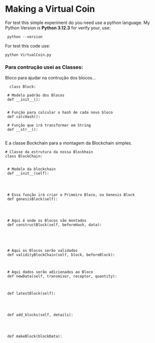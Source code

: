# Making a Virtual Coin

For test this simple experiment do you need use a python language. 
My Python Version is **Python 3.12.3**
for verify your, use:
 ```
  python --version

```
For test this code use:

```
python VirtualCoin.py

```

### Para contrução usei as Classes:

Bloco para ajudar na contrução dos blocos...

```
  class Block:
 
 # Modelo padrão dos Blocos
 def __init__():
 

 # Função para calcular o hash de cada novo bloco
 def calcHash():
  
 # Função que irá transformar em String
 def __str__():
 
```
E a classe Bockchain para a montagem da Blockchain simples.

```
# Classe da estrutura da nossa Blockhain
class BlockChain:
 

 # Modelo da blockchain 
 def __init__(self):




 # Essa função irá criar o Primeiro Bloco, ou Genesis Block
 def genesisBlock(self):




 # Aqui é onde os Blocos são montados
 def constructBlock(self, beforeHash, data):





 # Aqui os Blocos serão validados
 def validityBlockChain(self, block, beforeBlock):


 
 # Aqui dados serão adicionados ao Bloco
 def newData(self, transmisor, receptor, quantity):



 def latestBlock(self):




 def add_blocks(self, details):
   



 def makeBlock(blockData):



```